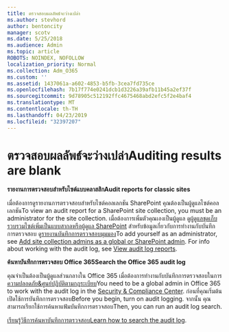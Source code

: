 ```yaml
---
title: ตรวจสอบผลลัพธ์จะว่างเปล่า
ms.author: stevhord
author: bentoncity
manager: scotv
ms.date: 5/25/2018
ms.audience: Admin
ms.topic: article
ROBOTS: NOINDEX, NOFOLLOW
localization_priority: Normal
ms.collection: Adm_O365
ms.custom: ''
ms.assetid: 1437061a-a602-4853-b5fb-3cea7fd735ce
ms.openlocfilehash: 7b17f774e0241dcb1d3226a39afb11b45a2ef37f
ms.sourcegitcommit: 9d78905c512192ffc4675468abd2efc5f2e4baf4
ms.translationtype: MT
ms.contentlocale: th-TH
ms.lasthandoff: 04/23/2019
ms.locfileid: "32397207"
---
```

# <a name="auditing-results-are-blank"></a><span data-ttu-id="48659-102">ตรวจสอบผลลัพธ์จะว่างเปล่า</span><span class="sxs-lookup"><span data-stu-id="48659-102">Auditing results are blank</span></span>

 <span data-ttu-id="48659-103">**รายงานการตรวจสอบสำหรับไซต์แบบคลาสสิก**</span><span class="sxs-lookup"><span data-stu-id="48659-103">**Audit reports for classic sites**</span></span>
  
<span data-ttu-id="48659-104">เมื่อต้องการดูรายงานการตรวจสอบสำหรับไซต์คอลเลกชัน SharePoint คุณต้องเป็นผู้ดูแลไซต์คอลเลกชัน</span><span class="sxs-lookup"><span data-stu-id="48659-104">To view an audit report for a SharePoint site collection, you must be an administrator for the site collection.</span></span> <span data-ttu-id="48659-105">เมื่อต้องการเพิ่มตัวคุณเองเป็นผู้ดูแล ดู[ผู้ดูแลชุดเก็บรวบรวมไซต์เพิ่มเป็นแบบสากลหรือผู้ดูแล SharePoint](https://go.microsoft.com/fwlink/?linkid=869390) สำหรับข้อมูลเกี่ยวกับการทำงานกับบันทึกการตรวจสอบ ดู[รายงานบันทึกการตรวจสอบมุมมอง](https://go.microsoft.com/fwlink/?linkid=395237)</span><span class="sxs-lookup"><span data-stu-id="48659-105">To add yourself as an administrator, see [Add site collection admins as a global or SharePoint admin](https://go.microsoft.com/fwlink/?linkid=869390). For info about working with the audit log, see [View audit log reports](https://go.microsoft.com/fwlink/?linkid=395237).</span></span> 
  
 <span data-ttu-id="48659-106">**ค้นหาบันทึกการตรวจสอบ Office 365**</span><span class="sxs-lookup"><span data-stu-id="48659-106">**Search the Office 365 audit log**</span></span>
  
<span data-ttu-id="48659-107">คุณจำเป็นต้องเป็นผู้ดูแลส่วนกลางใน Office 365 เมื่อต้องการทำงานกับบันทึกการตรวจสอบในการ[ความปลอดภัย&amp;ศูนย์ปฏิบัติตามกฎระเบียบ](https://protection.office.com)</span><span class="sxs-lookup"><span data-stu-id="48659-107">You need to be a global admin in Office 365 to work with the audit log in the [Security &amp; Compliance Center](https://protection.office.com).</span></span> <span data-ttu-id="48659-108">ก่อนที่คุณเริ่มต้น เปิดใช้การบันทึกการตรวจสอบ</span><span class="sxs-lookup"><span data-stu-id="48659-108">Before you begin, turn on audit logging.</span></span> <span data-ttu-id="48659-109">จากนั้น คุณสามารถเรียกใช้การค้นหาแฟ้มบันทึกการตรวจสอบ</span><span class="sxs-lookup"><span data-stu-id="48659-109">Then, you can run an audit log search.</span></span> 
  
<span data-ttu-id="48659-110">[เรียนรู้วิธีการค้นหาบันทึกการตรวจสอบ](https://go.microsoft.com/fwlink/?linkid=708432)</span><span class="sxs-lookup"><span data-stu-id="48659-110">[Learn how to search the audit log](https://go.microsoft.com/fwlink/?linkid=708432).</span></span>
  

